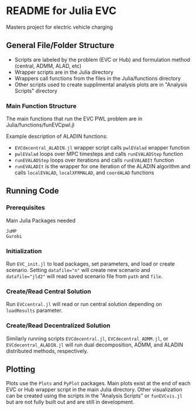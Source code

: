# README for Julia EVC

Masters project for electric vehicle charging


## General File/Folder Structure

- Scripts are labeled by the problem (EVC or Hub) and formulation method (central, ADMM, ALAD, etc)
- Wrapper scripts are in the Julia directory
- Wrappers call functions from the files in the Julia/functions directory
- Other scripts used to create supplimental analysis plots are in "Analysis Scripts" directory

### Main Function Structure

The main functions that run the EVC PWL problem are in Julia/functions/funEVCpwl.jl 

Example description of ALADIN functions: 

- `EVCdecentral_ALADIN.jl` wrapper script calls `pwlEValad` wrapper function
- `pwlEValad` loops over MPC timesteps and calls `runEVALADStep` function
- `runEVALADStep` loops over iterations and calls `runEVALADIt` function
- `runEVALADIt` is the wrapper for one iteration of the ALADIN algorithm and calls `localEVALAD`, `localXFRMALAD`, and `coordALAD` functions

## Running Code

### Prerequisites

Main Julia Packages needed
```
JuMP
Gurobi
```

### Initialization 

Run `EVC_init.jl` to load packages, set parameters, and load or create scenario. Setting `datafile="n"` will create new scenario and `datafile="jld2"` will read saved scenario file from `path` and `file`. 

### Create/Read Central Solution

Run `EVCcentral.jl` will read or run central solution depending on `loadResults` parameter. 

### Create/Read Decentralized Solution

Similarly running scripts `EVCdecentral.jl`, `EVCdecentral_ADMM.jl`, or `EVCdecentral_ALADIN.jl` will run dual decomposition, ADMM, and ALADIN distributed methods, respectively. 


## Plotting
Plots use the `Plots` and `PyPlot` packages. Main plots exist at the end of each EVC or Hub wrapper script in the main Julia directory. Other visualization can be created using the scripts in the "Analysis Scripts" or `funEVCvis.jl` but are not fully built out and are still in development.
